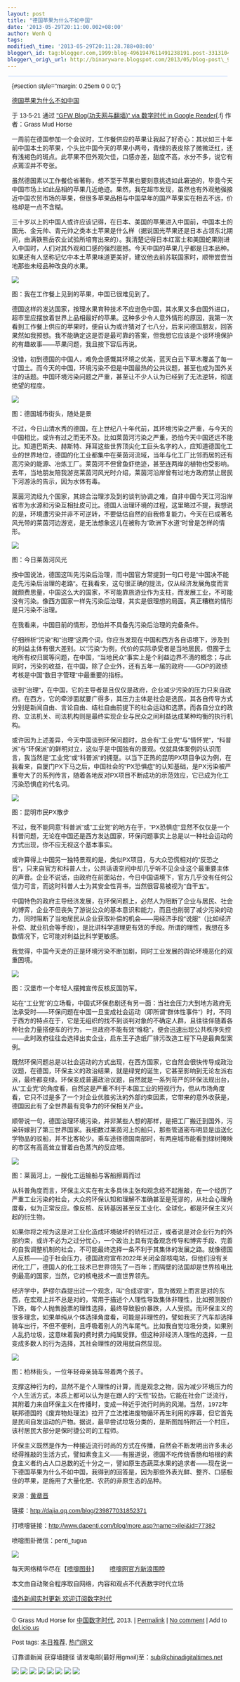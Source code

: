 ```yaml
--- 
layout: post 
title: "德国苹果为什么不如中国" 
date: '2013-05-29T20:11:00.002+08:00' 
author: Wenh Q
tags:
modified\_time: '2013-05-29T20:11:28.788+08:00' 
blogger\_id: tag:blogger.com,1999:blog-4961947611491238191.post-3313104370351104220
blogger\_orig\_url: http://binaryware.blogspot.com/2013/05/blog-post\_9689.html
---
```

<div
style="background-color: #c3d9ff; font-size: 1px !important; line-height: 0px !important; margin: 0px 2px; padding-top: 1px;">

</div>

<div
style="font-family: sans-serif; margin: 0px 10px; overflow: auto; width: 100%;">

 {#section style="margin: 0.25em 0 0 0;"}

<div>

[德国苹果为什么不如中国](http://feedproxy.google.com/~r/chinagfwblog/~3/11BcFvaoXd8/)

</div>

<div style="margin-bottom: 0.5em;">

于 13-5-21 通过 ["GFW Blog(功夫网与翻墙)" via 数字时代 in Google
Reader](http://feeds2.feedburner.com/chinagfwblog){.f} 作者：Grass Mud
Horse

</div>





一周前在德国参加一个会议时，工作餐供应的苹果让我起了好奇心：其状如三十年前中国本土的苹果，个头比中国今天的苹果小两号，青绿的表皮除了微微泛红，还有浅褐色的斑点。此苹果不但外观欠佳，口感亦差，甜度不高，水分不多，说它有点蔫涩并不夸张。

虽然德国素以工作餐俭省著称，想不至于苹果也要刻意挑选如此窘迫的，毕竟今天中国市场上如此品相的苹果几近绝迹。果然，我在超市发现，虽然也有外观勉强接近中国农贸市场的苹果，但很多苹果品相与中国早年的国产苹果实在相去不远，价格却是一点不含糊。

三十岁以上的中国人或许应该记得，在日本、美国的苹果进入中国前，中国本土的国光、金元帅、青元帅之类本土苹果是什么样（据说国光苹果还是日本占领东北期间，由满铁熊岳农业试验所培育出来的）。我清楚记得日本红富士和美国蛇果刚进入中国时，人们对其外观和口感的强烈震撼。今天中国的苹果几乎都是日本品种。如果还有人坚称记忆中本土苹果味道更美好，建议他去前苏联国家时，顺带尝尝当地那些未经品种改良的水果。



![](http://imgs.dapenti.org:88/dapenti/CSqk1seJ/5JFKP.jpg)

图：我在工作餐上见到的苹果，中国已很难见到了。

德国这样的发达国家，按理水果育种技术不应逊色中国，其水果又多自国外进口，超市里应摆放着世界上品相最好的苹果。这种多少令人意外情形的原因，我第一次看到工作餐上供应的苹果时，便自认为或许猜对了七八分，后来问德国朋友，回答果然如我预想。我不能确定这是否是最可靠的答案，但我想它应该是个谈环境保护的有趣故事——苹果问题，我且按下容后再说。

没错，初到德国的中国人，难免会感慨其环境之优美，蓝天白云下草木覆盖了每一寸国土。而今天的中国，环境污染不但是中国最热的公共议题，甚至也成为国外关注的话题。中国环境污染问题之严重，甚至让不少人认为已经到了无法逆转，彻底绝望的程度。



![](http://imgs.dapenti.org:88/dapenti/CSqjWgBV/iUJ9M.jpg)

图：德国城市街头，随处是景

不过，今日山清水秀的德国，在上世纪八十年代前，其环境污染之严重，与今天的中国相比，或许有过之而无不及。比如莱茵河污染之严重，恐怕今天中国还远不能比。知道巴斯夫、赫斯特、拜耳这些世界顶尖化工巨头名字的人，应知道德国化工业的世界地位，德国的化工业都集中在莱茵河流域，当年与化工厂比邻而居的还有高污染的能源、冶炼工厂。莱茵河不但曾鱼虾绝迹，甚至连两岸的植物也受影响。去年，当地朋友陪我游览莱茵河风光时介绍，莱茵河沿岸曾有过地方政府禁止居民下河游泳的告示，因为水体有毒。

莱茵河流经九个国家，其综合治理涉及到的谈判协调之难，自非中国今天江河沿岸省市为水源和污染互相扯皮可比。德国人治理环境的过程，这里略过不提，我想说的是，环境遭污染并非不可逆转，不要低估自然的自我修复能力。今天在已成著名风光带的莱茵河边游览，是无法想象这儿在被称为"欧洲下水道"时曾是怎样的情形。



![](http://imgs.dapenti.org:88/dapenti/CSqj4og9/C47IC.jpg)

图：今日莱茵河风光

按中国说法，德国这叫先污染后治理，而中国官方常提到一句口号是"中国决不能走先污染后治理的老路"。在我看来，这句很正确的提法，仅从经济发展角度而言就颇费思量，中国这么大的国家，不可能靠旅游业作为支柱，而发展工业，不可能没有污染。像西方国家一样先污染后治理，其实是很理想的局面。真正糟糕的情形是只污染不治理。

在我看来，中国目前的情形，恐怕并不具备先污染后治理的完备条件。

仔细辨析"污染"和"治理"这两个词，你应当发现在中国和西方各自语境下，涉及到的利益主体有很大差别。以"污染"为例，代价的实际承受者是当地居民，但囿于土地所有权归属等问题，在中国，"当地民众"事实上是个利益边界不清的概念；与此同时，污染的收益，在中国，除了企业外，还有五年一届的政府——GDP的政绩考核是中国"数目字管理"中最重要的指标。

谈到"治理"，在中国，它的主导者是且仅仅是政府，企业减少污染的压力只来自政府。在西方，它的牵涉面就要广得多，其压力主体是社会是选民，其各自传导方式分别是新闻自由、言论自由、结社自由前提下的社会运动和选票。而各自分立的政府、立法机关、司法机构则是最终实现企业与民众之间利益达成某种均衡的执行机构。

或许因为上述差异，今天中国谈到环保问题时，总会有"工业党"与"情怀党"，"科普派"与"环保派"的鲜明对立，这似乎是中国独有的景观。仅就具体案例的认识而言，我当然是"工业党"或"科普派"的拥趸。以当下正热的昆明PX项目争议为例，在我看来，自厦门PX下马之后，中国社会的"PX恐惧症"的认知基础，是PX污染被严重夸大了的系列传言，随着各地反对PX项目不断成功的示范效应，它已成为化工污染恐惧症的代名词。



![](http://imgs.dapenti.org:88/dapenti/CSqjXMTV/r7G2o.jpg)

图：昆明市民PX散步

不过，我不能同意"科普派"或"工业党"的地方在于，"PX恐惧症"显然不仅仅是一个科普问题，无论在中国还是西方发达国家，环保问题事实上总是以一种社会运动的方式出现，你不应无视这个基本事实。

或许算得上中国另一独特景观的是，类似PX项目，与大众恐慌相对的"反恐之音"，只来自官方和科普人士，公共话语空间中却几乎听不见企业这个最重要主体的声音。企业不说话，由政府在前面站台，今日中国语境下，官方几乎没有任何公信力可言，而这时科普人士为其安全性背书，当然很容易被视为"自干五"。

中国特色的政府主导经济发展，在环保问题上，必然人为阻断了企业与居民、社会的博弈，企业不但丧失了游说公众的基本意识和能力，而且也削弱了减少污染的动力，同时阻断了当地居民从企业获取补偿的机会——用经济手段"说服"（比如经济补偿、就业机会等手段），是比讲科学道理更有效的手段。所谓的理性，我想在多数情况下，它可能对利益比科学更敏感。

我觉得，中国今天走的正是环境污染不断加剧，同时工业发展的舆论环境恶化的双重困境。



![](http://imgs.dapenti.org:88/dapenti/CSqj59BN/13XIZW.jpg)

图：汉堡市一个年轻人摆摊宣传反核反国防军。

站在"工业党"的立场看，中国式环保悲剧还有另一面：当社会压力大到地方政府无法承受时——环保问题在中国一旦变成社会运动（即所谓"群体性事件"）时，不同于西方的特点在于，它是无组织的找不到谈判对象的不确定人群，且往往伴随着各种社会力量搭便车的行为，一旦政府不能有效"维稳"，便会迅速出现公共秩序失控——此时政府往往会选择出卖企业，启东王子造纸厂排污改造工程下马是最典型案例。

既然环保问题总是以社会运动的方式出现，在西方国家，它自然会很快传导成政治议题，在德国，环保主义的政治结果，就是绿党的诞生，它甚至影响到无论左派右派，最终都变绿。环保变成普遍政治议题，自然就是一系列苛严的环保法规出台，从"工业党"的角度看，自然这是严重不利于本国工业的短视行为，但从市场角度看，它只不过是多了一个对企业优胜劣汰的外部约束因素，它带来的意外收获是，德国因此有了全世界最有竞争力的环保相关产业。

顺带说一句，德国治理环境污染，并非某些人想的那样，是把工厂搬迁到国外，污染转嫁到了第三世界国家。我细数过莱茵河上的船只，那些管道密布明显是运送化学物品的驳船，并不比客轮少。乘车途径德国南部时，有两座城市能看到绿树掩映的市区有高高耸立冒着白色蒸汽的反应塔。



![](http://imgs.dapenti.org:88/dapenti/CSqjY3w8/FpOn8.jpg)

图：莱茵河上，一艘化工运输船与客船擦肩而过

从科普角度而言，环保主义实在有太多具体主张和观念经不起推敲，在一个经历了严重工业污染的社会，大众的环保认知和理解不准确甚至是荒谬的，从社会心理角度看，似为正常反应。像反核、反转基因甚至反工业化、全球化，都是环保主义兴起的衍生物。

如果你将之视为这是对工业化造成环境破坏的矫枉过正，或者说是对企业行为的外部约束，或许不必为之过分忧心，一个政治上具有完备观念传导和博弈手段、完善的自我调整机制的社会，不可能最终选择一条不利于其集体的发展之路。就像德国人反核——迫于社会压力，德国政府宣布2022年关闭全部核电站，但他们没有关闭化工厂，德国人的化工技术已世界领先了一百年；而隔壁的法国却是世界核电比例最高的国家，当然，它的核电技术一直世界领先。

经济学中，萨缪尔森提出过一个观念，叫"合成谬误"，意为微观上而言是对的东西，在宏观上并不总是对的，常用于描述个人理性导致集体非理性，比如预测股价下跌，每个人抛售股票的理性选择，最终导致股价暴跌，人人受损。而环保主义的很多理念，如果单纯从个体选择角度看，可能是非理性的，譬如我买了汽车却选择骑车出行，不但不便利，且呼吸着别人的汽车尾气。比如我自觉垃圾分类，如果别人乱扔垃圾，这意味着我的费时费力纯属受罪。但这种非经济人理性的选择，一旦变成多数人的行为选择，其社会理性的效用就自然显现。



![](http://imgs.dapenti.org:88/dapenti/CSqjZGQk/dPxEE.jpg)

图：柏林街头，一位年轻母亲骑车带着两个孩子。

支撑这种行为的，显然不是个人理性的计算，而是观念之物，因为减少环境压力的个人生活方式，本质上都可以认为是在跟人的"天性"较劲，它能在社会广泛流行，其附着力来自环保主义在传播时，变成一种近乎流行时尚的风潮。当然，1972年联邦德国的《废弃物处理法》拉开了立法推进废物循环再生利用的序幕，但它首先是民间自发运动的产物。据说，最早尝试垃圾分类的，是斯图加特附近一个村庄，该村居民大部分是保时捷公司的工程师。

环保主义既然是作为一种接近流行时尚的方式在传播，自然会不断发明出许多未必经得推敲的生活方式，譬如素食主义——有报道说，德国不吃传统香肠和培根的素食主义者约占人口总数的近十分之一，譬如原生态蔬菜水果的追求者——现在说一下德国苹果为什么不如中国，我得到的回答是，因为那些外表光鲜、整齐、口感极佳的苹果，是施用了大量化肥、农药的非原生态的品种。

来源：[黄章晋](http://dajia.qq.com/user/moguijg)

链接：<http://dajia.qq.com/blog/239877031852371>

打喷嚏链接：<http://www.dapenti.com/blog/more.asp?name=xilei&id=77382>

喷嚏图卦微信：penti\_tugua

![](http://imgs.dapenti.org:88/dapenti/CcMqMpRg/XY6Yw.jpg)

每天网络精华尽在【[喷嚏图卦](http://www.dapenti.com/blog/blog.asp?subjectid=70&name=xilei)】       [喷嚏网官方新浪围脖](http://weibo.com/dapentizk "喷嚏网官方新浪围脖")

本文由自动聚合程序取自网络，内容和观点不代表数字时代立场

[墙外新闻实时更新 欢迎订阅数字时代](http://eepurl.com/mstlf)










------------------------------------------------------------------------

© Grass Mud Horse for
[中国数字时代](https://kexueshangwang.info/chinese), 2013. |
[Permalink](https://kexueshangwang.info/chinese/2013/05/%e5%be%b7%e5%9b%bd%e8%8b%b9%e6%9e%9c%e4%b8%ba%e4%bb%80%e4%b9%88%e4%b8%8d%e5%a6%82%e4%b8%ad%e5%9b%bd/)
| [No
comment](https://kexueshangwang.info/chinese/2013/05/%e5%be%b7%e5%9b%bd%e8%8b%b9%e6%9e%9c%e4%b8%ba%e4%bb%80%e4%b9%88%e4%b8%8d%e5%a6%82%e4%b8%ad%e5%9b%bd/#comments)
| Add to
[del.icio.us](http://del.icio.us/post?url=https://kexueshangwang.info/chinese/2013/05/%e5%be%b7%e5%9b%bd%e8%8b%b9%e6%9e%9c%e4%b8%ba%e4%bb%80%e4%b9%88%e4%b8%8d%e5%a6%82%e4%b8%ad%e5%9b%bd/&title=%E5%BE%B7%E5%9B%BD%E8%8B%B9%E6%9E%9C%E4%B8%BA%E4%BB%80%E4%B9%88%E4%B8%8D%E5%A6%82%E4%B8%AD%E5%9B%BD)

Post tags:
[本日推荐](https://kexueshangwang.info/chinese/tag/%e6%9c%ac%e6%97%a5%e6%8e%a8%e8%8d%90/?category=10466),
[热门网文](https://kexueshangwang.info/chinese/tag/%e7%83%ad%e9%97%a8%e7%bd%91%e6%96%87/?category=10466)

订靠谱新闻 获穿墙捷径
请发电邮(最好用gmail)至：sub@chinadigitaltimes.net



















<div>

[![](http://feeds.feedburner.com/~ff/chinagfwblog?d=yIl2AUoC8zA)](http://feeds.feedburner.com/~ff/chinagfwblog?a=11BcFvaoXd8:CQNQq8TZTAA:yIl2AUoC8zA)
[![](http://feeds.feedburner.com/~ff/chinagfwblog?i=11BcFvaoXd8:CQNQq8TZTAA:-BTjWOF_DHI)](http://feeds.feedburner.com/~ff/chinagfwblog?a=11BcFvaoXd8:CQNQq8TZTAA:-BTjWOF_DHI)
[![](http://feeds.feedburner.com/~ff/chinagfwblog?i=11BcFvaoXd8:CQNQq8TZTAA:F7zBnMyn0Lo)](http://feeds.feedburner.com/~ff/chinagfwblog?a=11BcFvaoXd8:CQNQq8TZTAA:F7zBnMyn0Lo)
[![](http://feeds.feedburner.com/~ff/chinagfwblog?i=11BcFvaoXd8:CQNQq8TZTAA:V_sGLiPBpWU)](http://feeds.feedburner.com/~ff/chinagfwblog?a=11BcFvaoXd8:CQNQq8TZTAA:V_sGLiPBpWU)
[![](http://feeds.feedburner.com/~ff/chinagfwblog?d=qj6IDK7rITs)](http://feeds.feedburner.com/~ff/chinagfwblog?a=11BcFvaoXd8:CQNQq8TZTAA:qj6IDK7rITs)
[![](http://feeds.feedburner.com/~ff/chinagfwblog?d=l6gmwiTKsz0)](http://feeds.feedburner.com/~ff/chinagfwblog?a=11BcFvaoXd8:CQNQq8TZTAA:l6gmwiTKsz0)
[![](http://feeds.feedburner.com/~ff/chinagfwblog?i=11BcFvaoXd8:CQNQq8TZTAA:gIN9vFwOqvQ)](http://feeds.feedburner.com/~ff/chinagfwblog?a=11BcFvaoXd8:CQNQq8TZTAA:gIN9vFwOqvQ)
[![](http://feeds.feedburner.com/~ff/chinagfwblog?d=TzevzKxY174)](http://feeds.feedburner.com/~ff/chinagfwblog?a=11BcFvaoXd8:CQNQq8TZTAA:TzevzKxY174)

</div>

</div>
